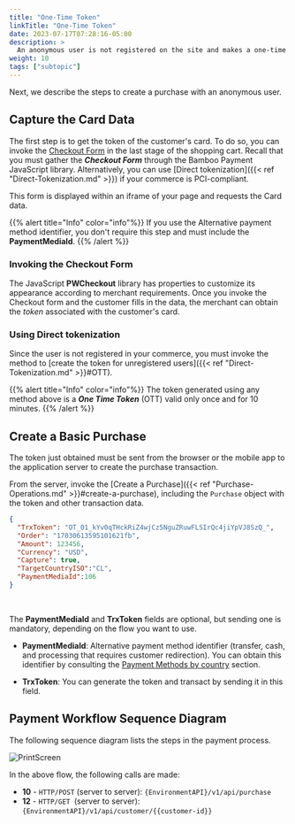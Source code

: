 ```yaml
---
title: "One-Time Token"
linkTitle: "One-Time Token"
date: 2023-07-17T07:28:16-05:00
description: >
  An anonymous user is not registered on the site and makes a one-time purchase. In this case, you must always ask for the card data to complete the transaction.
weight: 10
tags: ["subtopic"]
---
```


Next, we describe the steps to create a purchase with an anonymous user.

## Capture the Card Data
The first step is to get the token of the customer's card. To do so, you can invoke the [Checkout Form](../../../../en/docs/forms.html) in the last stage of the shopping cart. Recall that you must gather the _**Checkout Form**_ through the Bamboo Payment JavaScript library. Alternatively, you can use [Direct tokenization]({{< ref "Direct-Tokenization.md" >}}) if your commerce is PCI-compliant.

This form is displayed within an iframe of your page and requests the Card data.

{{% alert title="Info" color="info"%}}
If you use the Alternative payment method identifier, you don't require this step and must include the **PaymentMediaId**.
{{% /alert %}}

### Invoking the Checkout Form
The JavaScript **PWCheckout** library has properties to customize its appearance according to merchant requirements. Once you invoke the Checkout form and the customer fills in the data, the merchant can obtain the _token_ associated with the customer's card. 

### Using Direct tokenization
Since the user is not registered in your commerce, you must invoke the method to [create the token for unregistered users]({{< ref "Direct-Tokenization.md" >}}#OTT).

{{% alert title="Info" color="info"%}}
The token generated using any method above is a _**One Time Token**_ (OTT) valid only once and for 10 minutes.
{{% /alert %}}

## Create a Basic Purchase
The token just obtained must be sent from the browser or the mobile app to the application server to create the purchase transaction.

From the server, invoke the [Create a Purchase]({{< ref "Purchase-Operations.md" >}}#create-a-purchase), including the `Purchase` object with the token and other transaction data.

```json
{
  "TrxToken": "OT_01_kYv0qTHckRiZ4wjCz5NguZRuwFLSIrQc4jiYpVJ8SzQ_",
  "Order": "17030613595101621fb",
  "Amount": 123456,
  "Currency": "USD",
  "Capture": true,
  "TargetCountryISO":"CL",
  "PaymentMediaId":106
}
```
<br>

The **PaymentMediaId** and **TrxToken** fields are optional, but sending one is mandatory, depending on the flow you want to use.

* **PaymentMediaId**: Alternative payment method identifier (transfer, cash, and processing that requires customer redirection). You can obtain this identifier by consulting the [Payment Methods by country](/en/docs/payment-methods.html) section.

* **TrxToken**: You can generate the token and transact by sending it in this field.

## Payment Workflow Sequence Diagram
The following sequence diagram lists the steps in the payment process.

![PrintScreen](/assets/AnonymousUserFlow_en.png)

In the above flow, the following calls are made:

* **10** - `HTTP/POST` (server to server): `{EnvironmentAPI}/v1/api/purchase`
* **12** - `HTTP/GET `(server to server): `{EnvironmentAPI}/v1/api/customer/{{customer-id}}`